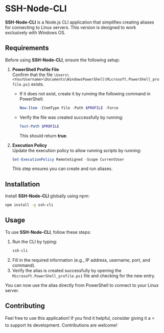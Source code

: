 # SSH-Node-CLI

**SSH-Node-CLI** is a Node.js CLI application that simplifies creating aliases for connecting to Linux servers. This version is designed to work exclusively with Windows OS.

## Requirements

Before using **SSH-Node-CLI**, ensure the following setup:

1. **PowerShell Profile File**  
   Confirm that the file `\Users\<YourUsername>\Documents\WindowsPowerShell\Microsoft.PowerShell_profile.ps1` exists.

   - If it does not exist, create it by running the following command in PowerShell:
     ```powershell
     New-Item -ItemType File -Path $PROFILE -Force
     ```
   - Verify the file was created successfully by running:
     ```powershell
     Test-Path $PROFILE
     ```
     This should return **true**.

2. **Execution Policy**  
   Update the execution policy to allow running scripts by running:
   ```powershell
   Set-ExecutionPolicy RemoteSigned -Scope CurrentUser
   ```
   This step ensures you can create and run aliases.

## Installation

Install **SSH-Node-CLI** globally using npm:

```bash
npm install -g ssh-cli
```

## Usage

To use **SSH-Node-CLI**, follow these steps:

1. Run the CLI by typing:
   ```bash
   ssh-cli
   ```
2. Fill in the required information (e.g., IP address, username, port, and command).
3. Verify the alias is created successfully by opening the `Microsoft.PowerShell_profile.ps1` file and checking for the new entry.

You can now use the alias directly from PowerShell to connect to your Linux server.

## Contributing

Feel free to use this application! If you find it helpful, consider giving it a ⭐ to support its development. Contributions are welcome!
